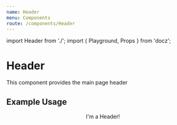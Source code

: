 ```yaml
---
name: Header
menu: Components
route: /components/Header
---
```


import Header from './';
import { Playground, Props } from 'docz';

# Header

This component provides the main page header

<Props of={Header} />

## Example Usage

<Playground>
	<Header>I'm a Header!</Header>
</Playground>
